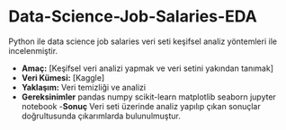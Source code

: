 # Data-Science-Job-Salaries-EDA
 Python ile data science job salaries veri seti keşifsel analiz yöntemleri ile incelenmiştir.
- **Amaç:** [Keşifsel veri analizi yapmak ve veri setini yakından tanımak]
- **Veri Kümesi:** [Kaggle]
- **Yaklaşım:** Veri temizliği ve analizi
- **Gereksinimler**
pandas
numpy
scikit-learn
matplotlib
seaborn
jupyter notebook
-**Sonuç** Veri seti üzerinde analiz yapılıp çıkan sonuçlar doğrultusunda çıkarımlarda bulunulmuştur.
